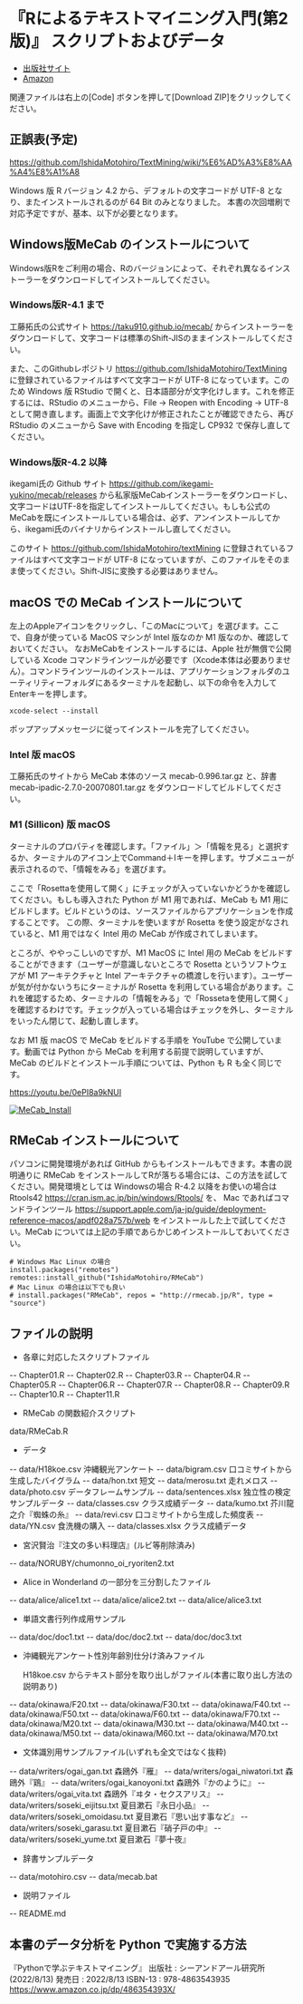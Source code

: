 # 『Rによるテキストマイニング入門(第2版)』 スクリプトおよびデータ


- [出版社サイト](http://www.morikita.co.jp/books/book/3169)
- [Amazon](https://www.amazon.co.jp/dp/4627848420/)

関連ファイルは右上の[Code] ボタンを押して[Download ZIP]をクリックしてください。

## 正誤表(予定)

https://github.com/IshidaMotohiro/TextMining/wiki/%E6%AD%A3%E8%AA%A4%E8%A1%A8


Windows 版 R バージョン 4.2 から、デフォルトの文字コードが UTF-8 となり、またインストールされるのが 64 Bit のみとなりました。
本書の次回増刷で対応予定ですが、基本、以下が必要となります。


## Windows版MeCab のインストールについて

Windows版Rをご利用の場合、Rのバージョンによって、それぞれ異なるインストーラーをダウンロードしてインストールしてください。

### Windows版R-4.1 まで

工藤拓氏の公式サイト <https://taku910.github.io/mecab/> からインストーラーをダウンロードして、文字コードは標準のShift-JISのままインストールしてください。

また、このGithubレポジトリ <https://github.com/IshidaMotohiro/TextMining> に登録されているファイルはすべて文字コードが UTF-8 になっています。このため Windows 版 RStudio で開くと、日本語部分が文字化けします。これを修正するには、RStudio のメニューから、File -> Reopen with Encoding -> UTF-8 として開き直します。画面上で文字化けが修正されたことが確認できたら、再び RStudio のメニューから Save with Encoding を指定し CP932 で保存し直してください。


### Windows版R-4.2 以降

ikegami氏の Github サイト <https://github.com/ikegami-yukino/mecab/releases> から私家版MeCabインストーラーをダウンロードし、文字コードはUTF-8を指定してインストールしてください。もしも公式のMeCabを既にインストールしている場合は、必ず、アンインストールしてから、ikegami氏のバイナリからインストールし直してください。

このサイト <https://github.com/IshidaMotohiro/textMining> に登録されているファイルはすべて文字コードが UTF-8 になっていますが、このファイルをそのまま使ってください。Shift-JISに変換する必要はありません。


## macOS での MeCab インストールについて

左上のAppleアイコンをクリックし、「このMacについて」を選びます。ここで、自身が使っている MacOS マシンが Intel 版なのか M1 版なのか、確認しておいてください。
なおMeCabをインストールするには、Apple 社が無償で公開している Xcode コマンドラインツールが必要です（Xcode本体は必要ありません）。コマンドラインツールのインストールは、アプリケーションフォルダのユーティリティーフォルダにあるターミナルを起動し、以下の命令を入力してEnterキーを押します。

```
xcode-select --install
```

ポップアップメッセージに従ってインストールを完了してください。

### Intel 版 macOS

工藤拓氏のサイトから MeCab 本体のソース mecab-0.996.tar.gz と、辞書 mecab-ipadic-2.7.0-20070801.tar.gz をダウンロードしてビルドしてください。


### M1 (Sillicon) 版 macOS

ターミナルのプロパティを確認します。「ファイル」＞「情報を見る」と選択するか、ターミナルのアイコン上でCommand＋Iキーを押します。サブメニューが表示されるので、「情報をみる」を選びます。

ここで「Rosettaを使用して開く」にチェックが入っていないかどうかを確認してください。もしも導入された Python が M1 用であれば、MeCab も M1 用にビルドします。ビルドというのは、ソースファイルからアプリケーションを作成することです。 この際、ターミナルを使いますが Rosetta を使う設定がなされていると、M1 用ではなく Intel 用の MeCab が作成されてしまいます。

ところが、ややっこしいのですが、M1 MacOS に Intel 用の MeCab をビルドすることができます（ユーザーが意識しないところで Rosetta というソフトウェアが M1 アーキテクチャと Intel アーキテクチャの橋渡しを行います）。ユーザーが気が付かないうちにターミナルが Rosetta を利用している場合があります。これを確認するため、ターミナルの「情報をみる」で「Rossetaを使用して開く」を確認するわけです。チェックが入っている場合はチェックを外し、ターミナルをいったん閉じて、起動し直します。

なお M1 版 macOS で MeCab をビルドする手順を YouTube で公開しています。動画では Python から MeCab を利用する前提で説明していますが、MeCab のビルドとインストール手順については、Python も R も全く同じです。

https://youtu.be/0ePI8a9kNUI

[![MeCab_Install](http://img.youtube.com/vi/0ePI8a9kNUI/0.jpg)](https://www.youtube.com/watch?v=0ePI8a9kNUI)


## RMeCab インストールについて

パソコンに開発環境があれば GitHub からもインストールもできます。本書の説明通りに RMeCab をインストールしてRが落ちる場合には、この方法を試してください。開発環境としては Windowsの場合 R-4.2 以降をお使いの場合は Rtools42 https://cran.ism.ac.jp/bin/windows/Rtools/ を、 Mac であればコマンドラインツール https://support.apple.com/ja-jp/guide/deployment-reference-macos/apdf028a757b/web をインストールした上で試してください。MeCab については上記の手順であらかじめインストールしておいてください。

```
# Windows Mac Linux の場合
install.packages("remotes")
remotes::install_github("IshidaMotohiro/RMeCab")
# Mac Linux の場合は以下でも良い
# install.packages("RMeCab", repos = "http://rmecab.jp/R", type = "source")
```

## ファイルの説明



- 各章に対応したスクリプトファイル

-- Chapter01.R
-- Chapter02.R
-- Chapter03.R
-- Chapter04.R
-- Chapter05.R
-- Chapter06.R
-- Chapter07.R
-- Chapter08.R
-- Chapter09.R
-- Chapter10.R
-- Chapter11.R

- RMeCab の関数紹介スクリプト

data/RMeCab.R

- データ

--  data/H18koe.csv      沖縄観光アンケート
-- data/bigram.csv      口コミサイトから生成したバイグラム
--  data/hon.txt         短文
--  data/merosu.txt      走れメロス
--  data/photo.csv       データフレームサンプル
--  data/sentences.xlsx  独立性の検定サンプルデータ
--  data/classes.csv     クラス成績データ
--  data/kumo.txt        芥川龍之介『蜘蛛の糸』
--  data/revi.csv        口コミサイトから生成した頻度表
--  data/YN.csv          食洗機の購入
--  data/classes.xlsx    クラス成績データ
  
- 宮沢賢治『注文の多い料理店』(ルビ等削除済み)

-- data/NORUBY/chumonno_oi_ryoriten2.txt

- Alice in Wonderland の一部分を三分割したファイル

--  data/alice/alice1.txt
--  data/alice/alice2.txt
--  data/alice/alice3.txt

- 単語文書行列作成用サンプル

--  data/doc/doc1.txt
--  data/doc/doc2.txt
--  data/doc/doc3.txt

- 沖縄観光アンケート性別年齢別仕分け済みファイル

  H18koe.csv からテキスト部分を取り出しがファイル(本書に取り出し方法の説明あり)

--  data/okinawa/F20.txt 
--  data/okinawa/F30.txt
--  data/okinawa/F40.txt
--  data/okinawa/F50.txt
--  data/okinawa/F60.txt
--  data/okinawa/F70.txt
--  data/okinawa/M20.txt
--  data/okinawa/M30.txt
--  data/okinawa/M40.txt
--  data/okinawa/M50.txt
--  data/okinawa/M60.txt
--  data/okinawa/M70.txt

- 文体識別用サンプルファイル(いずれも全文ではなく抜粋) 

--  data/writers/ogai_gan.txt               森鴎外『雁』
--  data/writers/ogai_niwatori.txt          森鴎外『鶏』
--  data/writers/ogai_kanoyoni.txt          森鴎外『かのように』
--  data/writers/ogai_vita.txt              森鴎外『ヰタ・セクスアリス』
--  data/writers/soseki_eijitsu.txt         夏目漱石『永日小品』
--  data/writers/soseki_omoidasu.txt        夏目漱石『思い出す事など』
--  data/writers/soseki_garasu.txt          夏目漱石『硝子戸の中』
--  data/writers/soseki_yume.txt            夏目漱石『夢十夜』

- 辞書サンプルデータ

--  data/motohiro.csv
--  data/mecab.bat 

- 説明ファイル

--  README.md
  

## 本書のデータ分析を Python で実施する方法

『Pythonで学ぶテキストマイニング』
    出版社  :  シーアンドアール研究所 (2022/8/13)
    発売日  :  2022/8/13
    ISBN-13  :  978-4863543935 https://www.amazon.co.jp/dp/486354393X/
